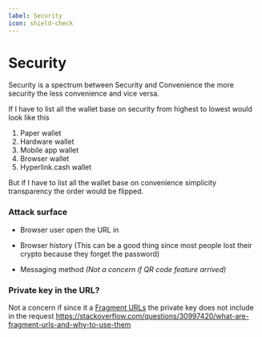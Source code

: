 ```yaml
---
label: Security
icon: shield-check
---
```

# Security
Security is a spectrum between Security and Convenience the more security the less convenience and vice versa.

If I have to list all the wallet base on security from highest to lowest would look like this
1. Paper wallet
2. Hardware wallet
3. Mobile app wallet
4. Browser wallet
5. Hyperlink.cash wallet

But if I have to list all the wallet base on convenience simplicity transparency the order would be flipped.

### Attack surface
- Browser user open the URL in

- Browser history (This can be a good thing since most people lost their crypto because they forget the password)

- Messaging method *(Not a concern if QR code feature arrived)*


### Private key in the URL?
Not a concern if since it a [Fragment URLs](https://blog.httpwatch.com/2011/03/01/6-things-you-should-know-about-fragment-urls/) the private key does not include in the request
https://stackoverflow.com/questions/30997420/what-are-fragment-urls-and-why-to-use-them
